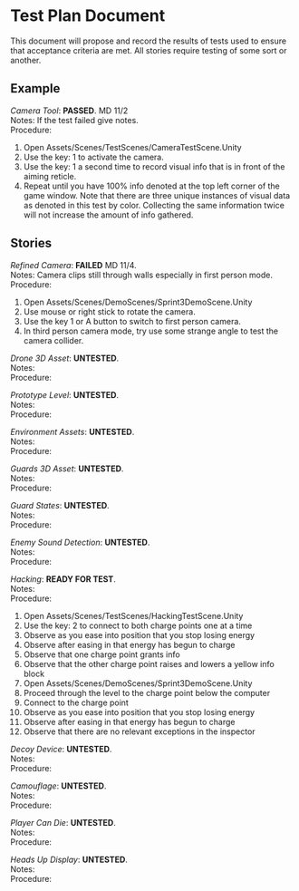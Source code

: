 # Test Plan Document
This document will propose and record the results of tests used to ensure that acceptance criteria are met. All stories require testing of some sort or another.

## Example
*Camera Tool*: **PASSED**. MD 11/2  
Notes: If the test failed give notes.  
Procedure:
1. Open Assets/Scenes/TestScenes/CameraTestScene.Unity
2. Use the key: 1 to activate the camera.
3. Use the key: 1 a second time to record visual info that is in front of the aiming reticle.
4. Repeat until you have 100% info denoted at the top left corner of the game window. Note that there are three unique instances of visual data as denoted in this test by color. Collecting the same information twice will not increase the amount of info gathered.


## Stories
*Refined Camera*:  **FAILED** MD 11/4.  
Notes: Camera clips still through walls especially in first person mode.
Procedure:
1. Open Assets/Scenes/DemoScenes/Sprint3DemoScene.Unity
2. Use mouse or right stick to rotate the camera.
3. Use the key 1 or A button to switch to first person camera.
4. In third person camera mode, try use some strange angle to test the camera collider.

*Drone 3D Asset*:  **UNTESTED**.  
Notes:  
Procedure:

*Prototype Level*:  **UNTESTED**.  
Notes:  
Procedure:
  
*Environment Assets*:  **UNTESTED**.  
Notes:  
Procedure:

*Guards 3D Asset*:  **UNTESTED**.  
Notes:  
Procedure:

*Guard States*:  **UNTESTED**.  
Notes:  
Procedure:

*Enemy Sound Detection*:  **UNTESTED**.  
Notes:  
Procedure:

*Hacking*:  **READY FOR TEST**.  
Notes:  
Procedure:
1. Open Assets/Scenes/TestScenes/HackingTestScene.Unity
2. Use the key: 2 to connect to both charge points one at a time
3. Observe as you ease into position that you stop losing energy
4. Observe after easing in that energy has begun to charge
5. Observe that one charge point grants info
6. Observe that the other charge point raises and lowers a yellow info block
7. Open Assets/Scenes/DemoScenes/Sprint3DemoScene.Unity
8. Proceed through the level to the charge point below the computer
9. Connect to the charge point
10. Observe as you ease into position that you stop losing energy
11. Observe after easing in that energy has begun to charge
12. Observe that there are no relevant exceptions in the inspector

*Decoy Device*:  **UNTESTED**.  
Notes:  
Procedure:

*Camouflage*:  **UNTESTED**.  
Notes:  
Procedure:

*Player Can Die*:  **UNTESTED**.  
Notes:  
Procedure:

*Heads Up Display*:  **UNTESTED**.  
Notes:  
Procedure:

